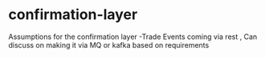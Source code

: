 # confirmation-layer
Assumptions for the confirmation layer
-Trade Events coming via rest , 
  Can discuss on making it via MQ or kafka based on requirements
